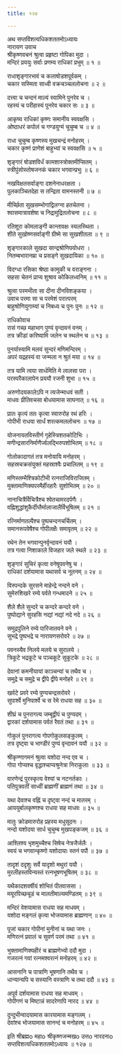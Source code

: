 ```yaml
---
title: १२७

---
```

अथ सप्तविंशत्यधिकशततमोऽध्यायः  
नारायण उवाच  
श्रीकृष्णवचनं श्रुत्वा प्रहृष्टा गोपिका मुदा ।  
मन्दिरं प्रययुः सर्वाः प्रणम्य राधिकां प्रभुम् ॥ १ ॥  
  
राधाशृङ्गारभावं च कलाषोडशपूर्वकम् ।  
चकार सस्मिता साध्वी वक्रचञ्चललोचना ॥ २ ॥  
  
दत्त्वा च चन्दनं माल्यं स्वामिने पुनरेव च ।  
रहस्यं च परीहास्यं पुनरेव चकार सः ॥ ३ ॥  
  
आकृष्य राधिकां कृष्णः समानीय स्ववक्षसि ।  
ओष्ठाधरं कपोलं च गण्डयुग्मं चुचुम्ब च ॥ ४ ॥  
  
राधा चुचुम्ब कृष्णस्य मुखचन्द्रं मनोहरम् ।  
चकार कृष्णं प्राणेशं बाहुभ्यां च स्ववक्षसि ॥ ५ ॥  
  
शृङ्गारं षोडशविर्धं कामशास्त्रोक्तमीप्सितम् ।  
स्त्रीपुंसोस्तोषजनकं चकार भगवान्प्रभुः ॥ ६ ॥  
  
नखविक्षतसर्वाङ्गा दशनेनाधरक्षता ।  
पुलकाञ्चितदेहा स तन्द्रिता वामनस्तनी ॥ ७ ॥  
  
मीर्च्छिता सुखसम्भोगाद्विलग्ना हतचेतना ।  
श्वासमात्रावशेषा च निद्रामुद्रितलोचना ॥ ८ ॥  
  
रतिशूरा कोमलाङ्गी कान्तावक्षः स्यलस्थिता ।  
शीते सुखोष्णसर्वाङ्गी ग्रीष्मे सा सुखशीतला ॥ ९ ॥  
  
शृङ्गारकाले सुखदा सान्द्रश्रोणिपयोधरा ।  
नितम्बभारानम्रा च प्रसङ्गे सुखदायिका ॥ १० ॥  
  
विदग्धा रसिका श्रेष्ठा कामुकी च वराङ्गना ।  
सहसा चेतनं प्राप्य शुश्राव कोकिलध्वनिम् ॥ ११ ॥  
  
श्रुत्वा परमभीता सा दीना दीनविशङ्कया ।  
उवाच परमा सा च परमेशं परात्परम्  
बाहुश्रोणियुगाम्यां च निबध्य च पुनः पुनः ॥ १२ ॥  
  
राधिकोवाच  
रासं गच्छ महाभाग पुण्यं वृन्दावनं वनम् ।  
तत्र क्रीडां करिष्यामि जलेन च स्थलेन च ॥ १३ ॥  
  
पुनर्यास्यामि मलयं सुन्दरं मणिमन्दिरम् ।  
अपरं यद्रहस्यं वा जन्मला न श्रुतं मया ॥ १४ ॥  
  
तत्र यामि त्वया सार्धमिति मे लालसा परा ।  
परस्परैकालापेन प्रययौ रजनी शुभा ॥ १५ ॥  
  
अरुणोदयकालेऽपि न त्यजेन्माधवं सती ।  
माधवः प्रीतिवचसा बोधयामास साघनात् ॥ १६ ॥  
  
प्रातः कृत्यं ततः कृत्वा स्वारुरोह रथं हरिः ।  
गोपीभी राधया सार्धं शरत्कमललोचनः ॥ १७ ॥  
  
योजनायतविस्तीर्ण गृहेस्त्रिशतकोटिभिः ।  
मणीन्द्रसारनिर्माणैर्ज्वलद्भिरुपशोभितम् ॥ १८ ॥  
  
गोलोकादागतं तत्र मनोयायि मनोहरम् ।  
सहस्रचक्रसंयुक्तं महस्राश्वैः प्रचालितम् ॥ १९ ॥  
  
मणिस्तम्भैश्त्रिकोटीभी रत्नराजिविराजितम् ।  
मुक्तामाणिक्यपरमैर्हीरहारैः सुशोभितम् ॥ २० ॥  
  
नानाचित्रैर्विचित्रैश्च श्वेतचामरदर्पणैः ।  
वह्निशुद्धांशुकैर्दीप्तैर्मालाजालैर्विभूषितम् ॥ २१ ॥  
  
रत्निर्माणतल्पैश्च पुष्पचन्दनचर्चितम् ।  
समानरूपवेषैश्च गोपीलक्षैः समावृतम् ॥ २२ ॥  
  
रथेन तेन भगवान्पुनर्वृन्दावनं ययौ ।  
तत्र गत्वा निशाकाले विजहार जले स्थले ॥ २३ ॥  
  
शृङ्गारं सुचिरं कृत्वा वनेषूपवनेषु च ।  
राधिकां दर्शयामास यथासर्व च नूतनम् ॥ २४ ॥  
  
विस्पन्दके सुरसने माहेन्द्रे नन्दने वने ।  
सुमेरुशिखरे रम्ये पर्वते गन्धमादने ॥ २५ ॥  
  
शैले शैले सुन्दरे च कन्दरे कन्दरे वने ।  
पुष्पोद्याने सुरहसि नद्यां नद्यां नदे नदे ॥ २६ ॥  
  
समुद्रपुलिने रम्ये पारिजातवने वने ।  
सुभद्रे पुष्पभद्रे च नारायणसरोवरे ॥ २७ ॥  
  
पवनस्यैव निलये मलये च सुरालये ।  
त्रिकूटे भद्रकूटे च पञ्चकूटे सुकूटके ॥ २८ ॥  
  
देवानां कमनीयायां काञ्चन्यां च तथैव च ।  
समुद्रे च समुद्रे च द्वीपे द्वीपे मनोहरे ॥ २९ ॥  
  
खर्वटे प्रवरे रम्ये पुण्यचन्द्रसरोवरे ।  
सुपार्श्वे मुनिपार्श्वे च स रेमे राधया सह ॥ ३० ॥  
  
शीघ्रं च पुनरागत्य जम्बूद्वीपं च पुण्यदम् ।  
द्वारकां दर्शयामास पर्वतं रैवतं तथा ॥ ३१ ॥  
  
गोकुलं पुनरागत्य गोपगोकुलसङ्कुलम् ।  
तत्र दृष्ट्वा च भाण्डीरं पुण्यं वृन्दावनं ययौ ॥ ३२ ॥  
  
श्रीकृण्णागमनं श्रुत्वा यशोदा नन्द एव च ।  
गोपा गोप्यश्च वृद्धाश्चाप्यश्रुनेत्रा निराकुलाः ॥ ३३ ॥  
  
वारणेन्द्रं पुरस्कृत्य वेश्यां च नटनर्तकाः ।  
पतिपुत्रवतीं साध्वीं ब्राह्मणीं ब्राह्मणं तथा ॥ ३४ ॥  
  
यथा देवाश्च वह्निं च दृष्ट्वा नन्दं च मातरम् ।  
आययुर्बालकृष्णश्च राधया सह माधवः ॥ ३५ ॥  
  
मातुः क्रोडमारुरोह प्रहस्य मधुसूदनः ।  
नन्दो यशोदया सार्ध चुचुम्ब मुखपङ्कजम् ॥ ३६ ॥  
  
आश्लिश्य भृशमुच्चैश्च सिषेच नेत्रजैर्जलैः ।  
स्वयं च भगवान्कृष्णो यशोदायाः स्तनं पपौ ॥ ३७ ॥  
  
तादृशं ददृशुः सर्वे यादृशो मथुरां ययौ ।  
मुरलीहस्तविन्यस्तं रत्नभूषणभूषितम् ॥ ३८ ॥  
  
यथैकादशवर्षीयं शोभितं पीतवाससा ।  
मयूरपिच्छचूडं च मालतीमाल्यमण्डितम् ॥ ३९ ॥  
  
मन्दिरं वेशयामास राधया सह माधवम् ।  
यशोदा मङ्गलं कृत्वा भोजयामास ब्राह्मणान् ॥ ४० ॥  
  
पूजां चकार गोपीनां मुनीनां च यथा जनः ।  
मणिरत्नं प्रवालं च सुवर्ण परमं तथा ॥ ४१ ॥  
  
भुक्तामाणिक्यहीरं च ब्राह्मणेभ्यो ददौ मुदा ।  
गजरत्नं गवां रत्नमश्वरत्नं मनोहरम् ॥ ४२ ॥  
  
आसनानि च पात्राणि भूषणानि तथैव च ।  
धान्यान्यपि च सस्यानि वस्त्राणि च तथा ददौ ॥ ४३ ॥  
  
अपूर्व दर्शयामास राधया सह माधवम् ।  
गोपीगणं च मिष्टान्नं सादरेणापि नारद ॥ ४४ ॥  
  
दुन्दुभीन्वादयामास कारयामास मङ्गलम् ।  
देवांश्च भोजयामास सानन्दं च मनोहरम् ॥ ४५ ॥  
  
इति श्रीब्रह्मo महाo श्रीकृष्णजन्मखo उत्तo नारदनाo  
सप्तविशत्यधिकशततमोऽध्यायः ॥ १२७ ॥
